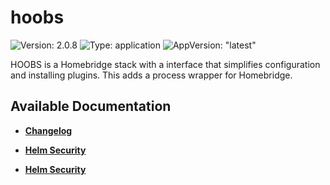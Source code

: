 # hoobs

![Version: 2.0.8](https://img.shields.io/badge/Version-2.0.8-informational?style=flat-square) ![Type: application](https://img.shields.io/badge/Type-application-informational?style=flat-square) ![AppVersion: "latest"](https://img.shields.io/badge/AppVersion-"latest"-informational?style=flat-square)

HOOBS is a Homebridge stack with a interface that simplifies configuration and installing plugins. This adds a process wrapper for Homebridge.  

## Available Documentation

- [**Changelog**](CHANGELOG)

- [**Helm Security**](container-security)

- [**Helm Security**](helm-security)


